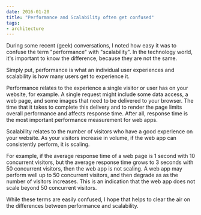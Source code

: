```yaml
---
date: 2016-01-20
title: "Performance and Scalability often get confused"
tags:
- architecture
---
```

During some recent (geek) conversations, I noted how easy it was to confuse the term "performance" with "scalability".  In the technology world, it's important to know the difference, because they are not the same.

Simply put, performance is what an individual user experiences and scalability is how many users get to experience it.

Performance relates to the experience a single visitor or user has on your website, for example.  A single request might include some data access, a web page, and some images that need to be delivered to your browser.  The time that it takes to complete this delivery and to render the page limits overall performance and affects response time.  After all, response time is the most important performance measurement for web apps.

Scalability relates to the number of visitors who have a good experience on your website.  As your visitors increase in volume, if the web app can consistently perform, it is scaling.  

For example, if the average response time of a web page is 1 second with 10 concurrent visitors, but the average response time grows to 3 seconds with 50 concurrent visitors, then the web app is not scaling.  A web app may perform well up to 50 concurrent visitors, and then degrade as as the number of visitors increases.  This is an indication that the web app does not scale beyond 50 concurrent visitors.

While these terms are easily confused, I hope that helps to clear the air on the differences between performance and scalability.